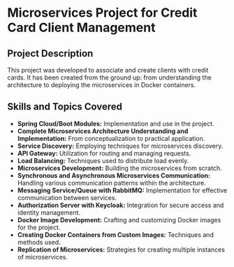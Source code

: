 # Microservices Project for Credit Card Client Management

## Project Description
This project was developed to associate and create clients with credit cards. It has been created from the ground up: from understanding the architecture to deploying the microservices in Docker containers.

## Skills and Topics Covered
- **Spring Cloud/Boot Modules:** Implementation and use in the project.
- **Complete Microservices Architecture Understanding and Implementation:** From conceptualization to practical application.
- **Service Discovery:** Employing techniques for microservices discovery.
- **API Gateway:** Utilization for routing and managing requests.
- **Load Balancing:** Techniques used to distribute load evenly.
- **Microservices Development:** Building the microservices from scratch.
- **Synchronous and Asynchronous Microservices Communication:** Handling various communication patterns within the architecture.
- **Messaging Service/Queue with RabbitMQ:** Implementation for effective communication between services.
- **Authorization Server with Keycloak:** Integration for secure access and identity management.
- **Docker Image Development:** Crafting and customizing Docker images for the project.
- **Creating Docker Containers from Custom Images:** Techniques and methods used.
- **Replication of Microservices:** Strategies for creating multiple instances of microservices.

